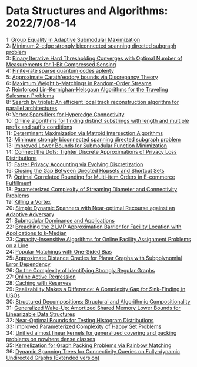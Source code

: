 # Data Structures and Algorithms: 2022/7/08-14  
1: [Group Equality in Adaptive Submodular Maximization](https://doi.org/10.48550/arXiv.2207.03364)  
2: [Minimum $2$-edge strongly biconnected spanning directed subgraph problem](https://doi.org/10.48550/arXiv.2207.03401)  
3: [Binary Iterative Hard Thresholding Converges with Optimal Number of  Measurements for 1-Bit Compressed Sensing](https://doi.org/10.48550/arXiv.2207.03427)  
4: [Finite-rate sparse quantum codes aplenty](https://doi.org/10.48550/arXiv.2207.03562)  
5: [Approximate Carath\'eodory bounds via Discrepancy Theory](https://doi.org/10.48550/arXiv.2207.03614)  
6: [Maximum Weight b-Matchings in Random-Order Streams](https://doi.org/10.48550/arXiv.2207.03863)  
7: [Reinforced Lin-Kernighan-Helsgaun Algorithms for the Traveling Salesman  Problems](https://doi.org/10.48550/arXiv.2207.03876)  
8: [Search by triplet: An efficient local track reconstruction algorithm for  parallel architectures](https://doi.org/10.48550/arXiv.2207.03936)  
9: [Vertex Sparsifiers for Hyperedge Connectivity](https://doi.org/10.48550/arXiv.2207.04115)  
10: [Online algorithms for finding distinct substrings with length and  multiple prefix and suffix conditions](https://doi.org/10.48550/arXiv.2207.04194)  
11: [Determinant Maximization via Matroid Intersection Algorithms](https://doi.org/10.48550/arXiv.2207.04318)  
12: [Minimum strongly biconnected spanning directed subgraph problem](https://doi.org/10.48550/arXiv.2207.04321)  
13: [Improved Lower Bounds for Submodular Function Minimization](https://doi.org/10.48550/arXiv.2207.04342)  
14: [Connect the Dots: Tighter Discrete Approximations of Privacy Loss  Distributions](https://doi.org/10.48550/arXiv.2207.04380)  
15: [Faster Privacy Accounting via Evolving Discretization](https://doi.org/10.48550/arXiv.2207.04381)  
16: [Closing the Gap Between Directed Hopsets and Shortcut Sets](https://doi.org/10.48550/arXiv.2207.04507)  
17: [Optimal Correlated Rounding for Multi-item Orders in E-commerce  Fulfillment](https://doi.org/10.48550/arXiv.2207.04774)  
18: [Parameterized Complexity of Streaming Diameter and Connectivity Problems](https://doi.org/10.48550/arXiv.2207.04872)  
19: [Killing a Vortex](https://doi.org/10.48550/arXiv.2207.04923)  
20: [Simple Dynamic Spanners with Near-optimal Recourse against an Adaptive  Adversary](https://doi.org/10.48550/arXiv.2207.04954)  
21: [Submodular Dominance and Applications](https://doi.org/10.48550/arXiv.2207.04957)  
22: [Breaching the 2 LMP Approximation Barrier for Facility Location with  Applications to k-Median](https://doi.org/10.48550/arXiv.2207.05150)  
23: [Capacity-Insensitive Algorithms for Online Facility Assignment Problems  on a Line](https://doi.org/10.48550/arXiv.2207.05308)  
24: [Popular Matchings with One-Sided Bias](https://doi.org/10.48550/arXiv.2207.05488)  
25: [Approximate Distance Oracles for Planar Graphs with Subpolynomial Error  Dependency](https://doi.org/10.48550/arXiv.2207.05659)  
26: [On the Complexity of Identifying Strongly Regular Graphs](https://doi.org/10.48550/arXiv.2207.05930)  
27: [Online Active Regression](https://doi.org/10.48550/arXiv.2207.05945)  
28: [Caching with Reserves](https://doi.org/10.48550/arXiv.2207.05975)  
29: [Realizability Makes a Difference: A Complexity Gap for Sink-Finding in  USOs](https://doi.org/10.48550/arXiv.2207.05985)  
30: [Structured Decompositions: Structural and Algorithmic Compositionality](https://doi.org/10.48550/arXiv.2207.06091)  
31: [Generalized Wake-Up: Amortized Shared Memory Lower Bounds for  Linearizable Data Structures](https://doi.org/10.48550/arXiv.2207.07561)  
32: [Near-Optimal Bounds for Testing Histogram Distributions](https://doi.org/10.48550/arXiv.2207.06596)  
33: [Improved Parameterized Complexity of Happy Set Problems](https://doi.org/10.48550/arXiv.2207.06623)  
34: [Unified almost linear kernels for generalized covering and packing  problems on nowhere dense classes](https://doi.org/10.48550/arXiv.2207.06660)  
35: [Kernelization for Graph Packing Problems via Rainbow Matching](https://doi.org/10.48550/arXiv.2207.06874)  
36: [Dynamic Spanning Trees for Connectivity Queries on Fully-dynamic  Undirected Graphs (Extended version)](https://doi.org/10.48550/arXiv.2207.06887)  